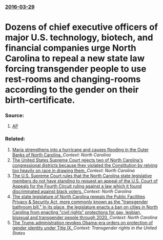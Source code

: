 ### [2016-03-29](/news/2016/03/29/index.md)

# Dozens of chief executive officers of major U.S. technology, biotech, and financial companies urge North Carolina to repeal a new state law forcing transgender people to use rest-rooms and changing-rooms according to the gender on their birth-certificate.




### Source:

1. [AP](http://wbt.com/the-latest-ceos-urge-repeal-of-new-state-transgender-law/)

### Related:

1. [Maria strengthens into a hurricane and causes flooding in the Outer Banks of North Carolina. ](/news/2017/09/27/maria-strengthens-into-a-hurricane-and-causes-flooding-in-the-outer-banks-of-north-carolina.md) _Context: North Carolina_
2. [The United States Supreme Court rejects two of North Carolina's congressional districts because they violated the Constitution by relying too heavily on race in drawing them. ](/news/2017/05/22/the-united-states-supreme-court-rejects-two-of-north-carolina-s-congressional-districts-because-they-violated-the-constitution-by-relying-to.md) _Context: North Carolina_
3. [The U.S. Supreme Court rules that the North Carolina state legislative members do not have standing to request an appeal of the U.S. Court of Appeals for the Fourth Circuit ruling against a law which it found discriminated against black voters. ](/news/2017/05/15/the-u-s-supreme-court-rules-that-the-north-carolina-state-legislative-members-do-not-have-standing-to-request-an-appeal-of-the-u-s-court-o.md) _Context: North Carolina_
4. [The state legislature of North Carolina repeals the Public Facilities Privacy & Security Act, more commonly known as the "transgender bathroom bill." In its place, the legislature enacts a ban on cities in North Carolina from enacting "civil rights" protections for gay, lesbian, bisexual and transgender people through 2020. ](/news/2017/03/30/the-state-legislature-of-north-carolina-repeals-the-public-facilities-privacy-security-act-more-commonly-known-as-the-transgender-bathro.md) _Context: North Carolina_
5. [The Trump administration revokes Obama-era orders on protection of gender identity under Title IX. ](/news/2017/02/22/the-trump-administration-revokes-obama-era-orders-on-protection-of-gender-identity-under-title-ix.md) _Context: Transgender rights in the United States_
